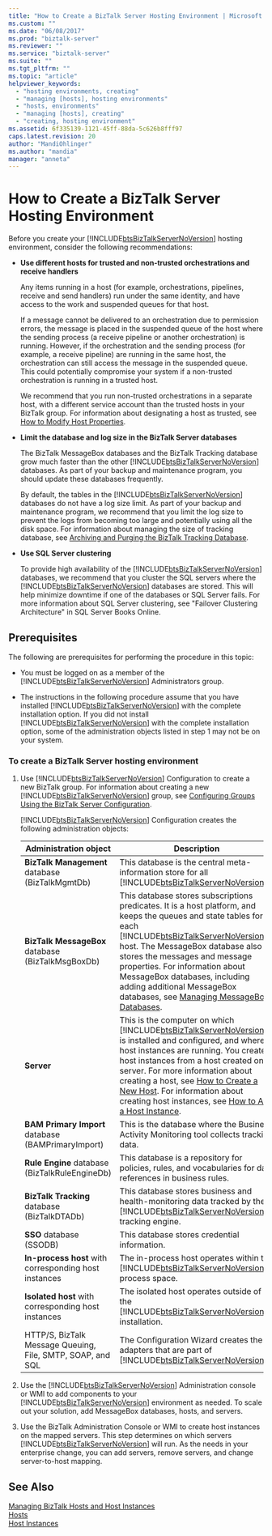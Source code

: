 ```yaml
---
title: "How to Create a BizTalk Server Hosting Environment | Microsoft Docs"
ms.custom: ""
ms.date: "06/08/2017"
ms.prod: "biztalk-server"
ms.reviewer: ""
ms.service: "biztalk-server"
ms.suite: ""
ms.tgt_pltfrm: ""
ms.topic: "article"
helpviewer_keywords: 
  - "hosting environments, creating"
  - "managing [hosts], hosting environments"
  - "hosts, environments"
  - "managing [hosts], creating"
  - "creating, hosting environment"
ms.assetid: 6f335139-1121-45ff-88da-5c626b8fff97
caps.latest.revision: 20
author: "MandiOhlinger"
ms.author: "mandia"
manager: "anneta"
---
```

# How to Create a BizTalk Server Hosting Environment
Before you create your [!INCLUDE[btsBizTalkServerNoVersion](../includes/btsbiztalkservernoversion-md.md)] hosting environment, consider the following recommendations:  
  
-   **Use different hosts for trusted and non-trusted orchestrations and receive handlers**  
  
     Any items running in a host (for example, orchestrations, pipelines, receive and send handlers) run under the same identity, and have access to the work and suspended queues for that host.  
  
     If a message cannot be delivered to an orchestration due to permission errors, the message is placed in the suspended queue of the host where the sending process (a receive pipeline or another orchestration) is running. However, if the orchestration and the sending process (for example, a receive pipeline) are running in the same host, the orchestration can still access the message in the suspended queue. This could potentially compromise your system if a non-trusted orchestration is running in a trusted host.  
  
     We recommend that you run non-trusted orchestrations in a separate host, with a different service account than the trusted hosts in your BizTalk group. For information about designating a host as trusted, see [How to Modify Host Properties](../core/how-to-modify-host-properties.md).  
  
-   **Limit the database and log size in the BizTalk Server databases**  
  
     The BizTalk MessageBox databases and the BizTalk Tracking database grow much faster than the other [!INCLUDE[btsBizTalkServerNoVersion](../includes/btsbiztalkservernoversion-md.md)] databases. As part of your backup and maintenance program, you should update these databases frequently.  
  
     By default, the tables in the [!INCLUDE[btsBizTalkServerNoVersion](../includes/btsbiztalkservernoversion-md.md)] databases do not have a log size limit. As part of your backup and maintenance program, we recommend that you limit the log size to prevent the logs from becoming too large and potentially using all the disk space. For information about managing the size of tracking database, see [Archiving and Purging the BizTalk Tracking Database](../core/archiving-and-purging-the-biztalk-tracking-database.md).  
  
-   **Use SQL Server clustering**  
  
     To provide high availability of the [!INCLUDE[btsBizTalkServerNoVersion](../includes/btsbiztalkservernoversion-md.md)] databases, we recommend that you cluster the SQL servers where the [!INCLUDE[btsBizTalkServerNoVersion](../includes/btsbiztalkservernoversion-md.md)] databases are stored. This will help minimize downtime if one of the databases or SQL Server fails. For more information about SQL Server clustering, see "Failover Clustering Architecture" in SQL Server Books Online.  
  
## Prerequisites  
 The following are prerequisites for performing the procedure in this topic:  
  
-   You must be logged on as a member of the [!INCLUDE[btsBizTalkServerNoVersion](../includes/btsbiztalkservernoversion-md.md)] Administrators group.  
  
-   The instructions in the following procedure assume that you have installed [!INCLUDE[btsBizTalkServerNoVersion](../includes/btsbiztalkservernoversion-md.md)] with the complete installation option. If you did not install [!INCLUDE[btsBizTalkServerNoVersion](../includes/btsbiztalkservernoversion-md.md)] with the complete installation option, some of the administration objects listed in step 1 may not be on your system.  
  
### To create a BizTalk Server hosting environment  
  
1.  Use [!INCLUDE[btsBizTalkServerNoVersion](../includes/btsbiztalkservernoversion-md.md)] Configuration to create a new BizTalk group. For information about creating a new [!INCLUDE[btsBizTalkServerNoVersion](../includes/btsbiztalkservernoversion-md.md)] group, see [Configuring Groups Using the BizTalk Server Configuration](http://msdn.microsoft.com/library/16beb7bb-091c-4056-8622-cc79c95186e9).  
  
     [!INCLUDE[btsBizTalkServerNoVersion](../includes/btsbiztalkservernoversion-md.md)] Configuration creates the following administration objects:  
  
    |Administration object|Description|  
    |---------------------------|-----------------|  
    |**BizTalk Management** database (BizTalkMgmtDb)|This database is the central meta-information store for all [!INCLUDE[btsBizTalkServerNoVersion](../includes/btsbiztalkservernoversion-md.md)]s.|  
    |**BizTalk MessageBox** database (BizTalkMsgBoxDb)|This database stores subscriptions predicates. It is a host platform, and keeps the queues and state tables for each [!INCLUDE[btsBizTalkServerNoVersion](../includes/btsbiztalkservernoversion-md.md)] host. The MessageBox database also stores the messages and message properties. For information about MessageBox databases, including adding additional MessageBox databases, see [Managing MessageBox Databases](../core/managing-messagebox-databases.md).|  
    |**Server**|This is the computer on which [!INCLUDE[btsBizTalkServerNoVersion](../includes/btsbiztalkservernoversion-md.md)] is installed and configured, and where host instances are running. You create host instances from a host created on a server. For more information about creating a host, see [How to Create a New Host](../core/how-to-create-a-new-host.md). For information about creating host instances, see [How to Add a Host Instance](../core/how-to-add-a-host-instance.md).|  
    |**BAM Primary Import** database (BAMPrimaryImport)|This is the database where the Business Activity Monitoring tool collects tracking data.|  
    |**Rule Engine** database (BizTalkRuleEngineDb)|This database is a repository for policies, rules, and vocabularies for data references in business rules.|  
    |**BizTalk Tracking** database (BizTalkDTADb)|This database stores business and health-monitoring data tracked by the [!INCLUDE[btsBizTalkServerNoVersion](../includes/btsbiztalkservernoversion-md.md)] tracking engine.|  
    |**SSO** database (SSODB)|This database stores credential information.|  
    |**In-process host** with corresponding host instances|The in-process host operates within the [!INCLUDE[btsBizTalkServerNoVersion](../includes/btsbiztalkservernoversion-md.md)] process space.|  
    |**Isolated host** with corresponding host instances|The isolated host operates outside of the [!INCLUDE[btsBizTalkServerNoVersion](../includes/btsbiztalkservernoversion-md.md)] installation.|  
    |HTTP/S, BizTalk Message Queuing, File, SMTP, SOAP, and SQL|The Configuration Wizard creates the adapters that are part of [!INCLUDE[btsBizTalkServerNoVersion](../includes/btsbiztalkservernoversion-md.md)].|  
  
2.  Use the [!INCLUDE[btsBizTalkServerNoVersion](../includes/btsbiztalkservernoversion-md.md)] Administration console or WMI to add components to your [!INCLUDE[btsBizTalkServerNoVersion](../includes/btsbiztalkservernoversion-md.md)] environment as needed. To scale out your solution, add MessageBox databases, hosts, and servers.  
  
3.  Use the BizTalk Administration Console or WMI to create host instances on the mapped servers. This step determines on which servers [!INCLUDE[btsBizTalkServerNoVersion](../includes/btsbiztalkservernoversion-md.md)] will run. As the needs in your enterprise change, you can add servers, remove servers, and change server-to-host mapping.  
  
## See Also  
 [Managing BizTalk Hosts and Host Instances](../core/managing-biztalk-hosts-and-host-instances.md)   
 [Hosts](../core/hosts.md)   
 [Host Instances](../core/host-instances.md)